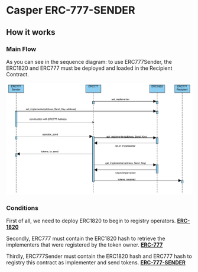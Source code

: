 # Casper ERC-777-SENDER

## How it works
### Main Flow
As you can see in the sequence diagram: to use ERC777Sender, the ERC1820 and ERC777 must be deployed and loaded
in the Recipient Contract.


![](../../../images/erc777_sender.png)


### Conditions
First of all, we need to deploy ERC1820 to begin to registry operators. [**ERC-1820**](../../../erc1820/README.md)

Secondly, ERC777 must contain the ERC1820 hash to retrieve the implementers that were registered by the token owner. [**ERC-777**](../../../erc777/README.md)

Thirdly, ERC777Sender must contain the ERC1820 hash and ERC777 hash to registry this contract as implementer and send tokens. [**ERC-777-SENDER**](../../../erc777-sender/README.md)
